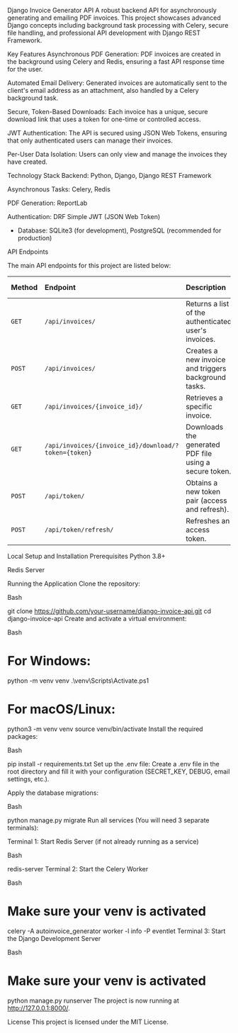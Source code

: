 Django Invoice Generator API
A robust backend API for asynchronously generating and emailing PDF invoices. This project showcases advanced Django concepts including background task processing with Celery, secure file handling, and professional API development with Django REST Framework.

Key Features
Asynchronous PDF Generation: PDF invoices are created in the background using Celery and Redis, ensuring a fast API response time for the user.

Automated Email Delivery: Generated invoices are automatically sent to the client's email address as an attachment, also handled by a Celery background task.

Secure, Token-Based Downloads: Each invoice has a unique, secure download link that uses a token for one-time or controlled access.

JWT Authentication: The API is secured using JSON Web Tokens, ensuring that only authenticated users can manage their invoices.

Per-User Data Isolation: Users can only view and manage the invoices they have created.

Technology Stack
Backend: Python, Django, Django REST Framework

Asynchronous Tasks: Celery, Redis

PDF Generation: ReportLab

Authentication: DRF Simple JWT (JSON Web Token)
- Database: SQLite3 (for development), PostgreSQL (recommended for production)

API Endpoints

The main API endpoints for this project are listed below:

| Method | Endpoint                                             | Description                                        | Auth Required?    |
|:-------|:-----------------------------------------------------|:---------------------------------------------------|:------------------|
| `GET`  | `/api/invoices/`                                     | Returns a list of the authenticated user's invoices. | Yes               |
| `POST` | `/api/invoices/`                                     | Creates a new invoice and triggers background tasks. | Yes               |
| `GET`  | `/api/invoices/{invoice_id}/`                        | Retrieves a specific invoice.                      | Yes (Owner only)  |
| `GET`  | `/api/invoices/{invoice_id}/download/?token={token}` | Downloads the generated PDF file using a secure token. | No (Token auth)   |
| `POST` | `/api/token/`                                        | Obtains a new token pair (access and refresh).     | No                |
| `POST` | `/api/token/refresh/`                                | Refreshes an access token.                         | No                |


Local Setup and Installation
Prerequisites
Python 3.8+

Redis Server

Running the Application
Clone the repository:

Bash

git clone https://github.com/your-username/django-invoice-api.git
cd django-invoice-api
Create and activate a virtual environment:

Bash

# For Windows:
python -m venv venv
.\venv\Scripts\Activate.ps1

# For macOS/Linux:
python3 -m venv venv
source venv/bin/activate
Install the required packages:

Bash

pip install -r requirements.txt
Set up the .env file:
Create a .env file in the root directory and fill it with your configuration (SECRET_KEY, DEBUG, email settings, etc.).

Apply the database migrations:

Bash

python manage.py migrate
Run all services (You will need 3 separate terminals):

Terminal 1: Start Redis Server (if not already running as a service)

Bash

redis-server
Terminal 2: Start the Celery Worker

Bash

# Make sure your venv is activated
celery -A autoinvoice_generator worker -l info -P eventlet
Terminal 3: Start the Django Development Server

Bash

# Make sure your venv is activated
python manage.py runserver
The project is now running at http://127.0.0.1:8000/.

License
This project is licensed under the MIT License.
